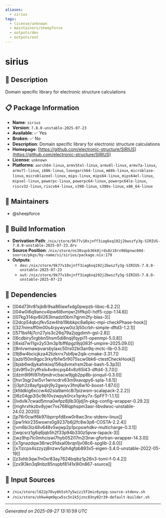 ```yaml
---
aliases:
  - sirius
tags:
  - license/unknown
  - maintainers/sheepforce
  - outputs/dev
  - outputs/out
---
```


# sirius

## 📝 Description

Domain specific library for electronic structure calculations

## 📋 Package Information

- **Name**: `sirius`
- **Version**: `7.8.0-unstable-2025-07-23`
- **Available**: ✅ Yes
- **Broken**: ✅ No
- **Description**: Domain specific library for electronic structure calculations
- **Homepage**: [https://github.com/electronic-structure/SIRIUS](https://github.com/electronic-structure/SIRIUS)
- **License**: `unknown`
- **Platforms**: `aarch64-linux`, `armv5tel-linux`, `armv6l-linux`, `armv7a-linux`, `armv7l-linux`, `i686-linux`, `loongarch64-linux`, `m68k-linux`, `microblaze-linux`, `microblazeel-linux`, `mips-linux`, `mips64-linux`, `mips64el-linux`, `mipsel-linux`, `powerpc-linux`, `powerpc64-linux`, `powerpc64le-linux`, `riscv32-linux`, `riscv64-linux`, `s390-linux`, `s390x-linux`, `x86_64-linux`
## 👥 Maintainers

- @sheepforce


## 🔧 Build Information

- **Derivation Path**: `/nix/store/9k77v10xjnff3iag6xq192j2bwszfy3g-SIRIUS-7.8.0-unstable-2025-07-23.drv`
- **Source Position**: `/nix/store/ns30sqxb36k8jrds8z18rv96bpnwc60d-source/pkgs/by-name/si/sirius/package.nix:179`
- **Outputs**:
  - `dev`:  `/nix/store/9k77v10xjnff3iag6xq192j2bwszfy3g-SIRIUS-7.8.0-unstable-2025-07-23`
  - `out`:  `/nix/store/9k77v10xjnff3iag6xq192j2bwszfy3g-SIRIUS-7.8.0-unstable-2025-07-23`

## 🔗 Dependencies

- [[04d73hr81xjb8r9sa86lawfxdg0pwpzb-libxc-6.2.2]]
- [[04w0i6q9ancv4lpw6l8vmjwr2liffkp0-hdf5-cpp-1.14.6]]
- [[07kg314qv8il263lmadzl0bm7qjnm2fy-blas-3]]
- [[2dcp54qbcjfkv5zw4hb19bbkpc8a6pkc-mpi-checkPhase-hook]]
- [[327nimsff0m00s4rpywyw0iz3j50crbh-simple-dftd3-1.2.1]]
- [[571bsf4j7cn27yis3c26q79a2jqgdimh-gsl-2.8]]
- [[6cdbiry5rgbbn5hsm5di8nqijfqypi11-openmpi-5.0.8]]
- [[6xid7w11gv2y53m3p1bff6pgz9jq083f-umpire-2025.09.0]]
- [[8nlvwmawpvarsbylaxc50rs02bi3an9q-mctc-lib-0.5.0]]
- [[9j8w4bcicjkza42lizkrrx7sb6jw2qik-cmake-3.31.7]]
- [[azb150m9gpc3rkyfb1w5r9075scw0bk6-ctestCheckHook]]
- [[bjsb6wdjykafnkixq156qdvmxhsm2bai-bash-5.3p3]]
- [[dv9f5v2ryffrsls4vdncpq44v8z65l43-dftd4-3.7.0]]
- [[dzm9l9fil97nfjmdrvcbacw9jgb2pp8b-jonquil-0.3.0]]
- [[hvr3sgr2wi5vr1wrncdrv63m9xavqpy6-spla-1.6.1]]
- [[i3ph2z8ayfgsqlrj9y2gwiyv3fmj6w10-boost-1.87.0]]
- [[kfddkig6xccw4d2sla9amlc8i7pizwsm-scalapack-2.2.2]]
- [[l6z04gp3i5c9b10vzwpyk0rcx1qnky7x-SpFFT-1.1.1]]
- [[lvdvlk7cwad5mna0wfpz8jllb30jdj1n-pkg-config-wrapper-0.29.2]]
- [[mghrxhkzbv8yjwr7vs768lqphspm3asr-libvdwxc-unstable-24.02.2020]]
- [[p76r0cwlf6k97ibprrpfd8xw0r8wc3nx-stdenv-linux]]
- [[pw1rkir235wswrs0g9237b6j2fc8w3p6-COSTA-2.2.4]]
- [[vm6bi3iz48v648v5wjwp2p1pcpswhdkv-multicharge-0.3.1]]
- [[wqcsrz1g6q6jqb5h2f33p94b330z5pvw-lapack-3]]
- [[wz9hp7lc0mhciswi7hyb052i17m2l3nw-gfortran-wrapper-14.3.0]]
- [[x7gnazdqw36rwc91dxal0brqn1jv08c6-spglib-2.6.0]]
- [[x7izcps4szzyzj8nzwv5ph4gfpb893x5-eigen-3.4.0-unstable-2022-05-19]]
- [[z3xhb3qw7m0xr83ay7624bqibz1p26n3-toml-f-0.4.2]]
- [[zx9l3kn3q9nbz85nspbf8141x9i0n867-source]]

## 📁 Input Sources

- `/nix/store/l622p70vy8k5sh7y5wizi5f2mic6ynpg-source-stdenv.sh`
- `/nix/store/shkw4qm9qcw5sc5n1k5jznc83ny02r39-default-builder.sh`

---
*Generated on 2025-09-27 13:10:59 UTC*
